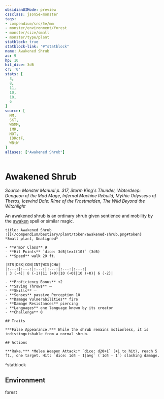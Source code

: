 ```yaml
---
obsidianUIMode: preview
cssclass: json5e-monster
tags:
- compendium/src/5e/mm
- monster/environment/forest
- monster/size/small
- monster/type/plant
statblock: true
statblock-link: "#^statblock"
name: Awakened Shrub
ac: 9
hp: 10
hit_dice: 3d6
cr: '0'
stats: [
  3,
  8,
  11,
  10,
  10,
  6
]
source: [
  MM,
  SKT,
  WDMM,
  IMR,
  MOT,
  IDRotF,
  WBtW
]
aliases: ["Awakened Shrub"]
---
```

# Awakened Shrub
*Source: Monster Manual p. 317, Storm King's Thunder, Waterdeep: Dungeon of the Mad Mage, Infernal Machine Rebuild, Mythic Odysseys of Theros, Icewind Dale: Rime of the Frostmaiden, The Wild Beyond the Witchlight*  

An awakened shrub is an ordinary shrub given sentience and mobility by the [awaken](/compendium/spells/awaken.md) spell or similar magic.

```ad-statblock
title: Awakened Shrub
![](/compendium/bestiary/plant/token/awakened-shrub.png#token)
*Small plant, Unaligned*

- **Armor Class** 9 
- **Hit Points** `dice: 3d6|text(10)` (3d6) 
- **Speed** walk 20 ft.

|STR|DEX|CON|INT|WIS|CHA|
|:---:|:---:|:---:|:---:|:---:|:---:|
| 3 (-4)| 8 (-1)|11 (+0)|10 (+0)|10 (+0)| 6 (-2)|

- **Proficiency Bonus** +2
- **Saving Throws** ⏤
- **Skills** ⏤
- **Senses** passive Perception 10
- **Damage Vulnerabilities** fire
- **Damage Resistances** piercing
- **Languages** one language known by its creator
- **Challenge** 0

## Traits

***False Appearance.*** While the shrub remains motionless, it is indistinguishable from a normal shrub.

## Actions

***Rake.*** *Melee Weapon Attack:* `dice: d20+1` (+1 to hit), reach 5 ft., one target. Hit: `dice: 1d4 - 1|avg` (`1d4 - 1`) slashing damage.
```
^statblock

## Environment

forest